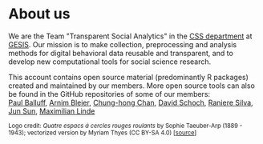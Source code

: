 # About us

We are the Team "Transparent Social Analytics" in the [CSS
department](https://www.gesis.org/en/institute/departments/computational-social-science)
at [GESIS](https://gesis.org). Our mission is to make collection, preprocessing
and analysis methods for digital behavioral data reusable and transparent, and
to develop new computational tools for social science research. 

This account contains open source material (predominantly R packages) created
and maintained by our members. 
More open source tools can also be found in the GitHub repositories of some of our members:  
[Paul Balluff](https://github.com/mrwunderbar666),
[Arnim Bleier](https://github.com/arnim), 
[Chung-hong Chan](https://github.com/chainsawriot), 
[David Schoch](https://github.com/schochastics),
[Raniere Silva](https://github.com/rgaiacs),
[Jun Sun](https://github.com/yfiua),
[Maximilian Linde](https://github.com/maxlinde)

<sub>Logo credit: *Quatre espacs á cercles rouges roulants* by Sophie Taeuber-Arp (1889 - 1943); vectorized version by Myriam Thyes (CC BY-SA 4.0) [[source](https://en.wikipedia.org/wiki/Sophie_Taeuber-Arp#/media/File:Taeuber-Arp-quatre-espaces-a-cercles-rouges-roulants-1932-gouache-papier.svg)]</sub>
